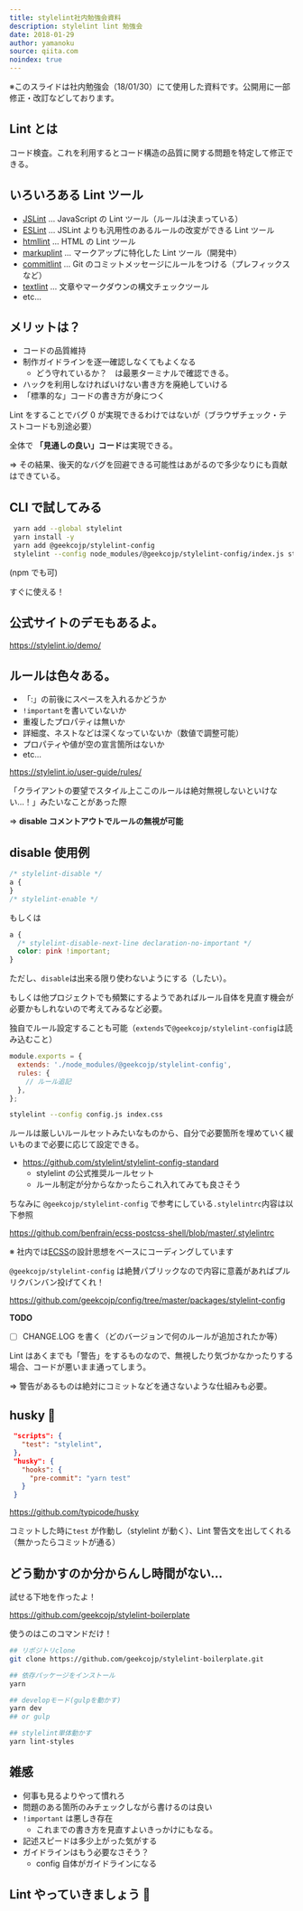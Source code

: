 ```yaml
---
title: stylelint社内勉強会資料
description: stylelint lint 勉強会
date: 2018-01-29
author: yamanoku
source: qiita.com
noindex: true
---
```


※このスライドは社内勉強会（18/01/30）にて使用した資料です。公開用に一部修正・改訂などしております。

## Lint とは

コード検査。これを利用するとコード構造の品質に関する問題を特定して修正できる。

## いろいろある Lint ツール

- [JSLint](https://github.com/douglascrockford/JSLint) ... JavaScript の Lint ツール（ルールは決まっている）
- [ESLint](https://eslint.org/) ... JSLint よりも汎用性のあるルールの改変ができる Lint ツール
- [htmllint](https://github.com/htmllint/htmllint) ... HTML の Lint ツール
- [markuplint](https://github.com/YusukeHirao/markuplint) ... マークアップに特化した Lint ツール（開発中）
- [commitlint](http://marionebl.github.io/commitlint/) ... Git のコミットメッセージにルールをつける（プレフィックスなど）
- [textlint](https://github.com/textlint/textlint) ... 文章やマークダウンの構文チェックツール
- etc...

## メリットは？

- コードの品質維持
- 制作ガイドラインを逐一確認しなくてもよくなる
  - どう守れているか？　は最悪ターミナルで確認できる。
- ハックを利用しなければいけない書き方を廃絶していける
- 「標準的な」コードの書き方が身につく

Lint をすることでバグ 0 が実現できるわけではないが（ブラウザチェック・テストコードも別途必要）

全体で **「見通しの良い」コード**は実現できる。

=> その結果、後天的なバグを回避できる可能性はあがるので多少なりにも貢献はできている。

## CLI で試してみる

```bash
 yarn add --global stylelint
 yarn install -y
 yarn add @geekcojp/stylelint-config
 stylelint --config node_modules/@geekcojp/stylelint-config/index.js styles.css
```

(npm でも可)

すぐに使える！

## 公式サイトのデモもあるよ。

https://stylelint.io/demo/

## ルールは色々ある。

- 「:」の前後にスペースを入れるかどうか
- `!important`を書いていないか
- 重複したプロパティは無いか
- 詳細度、ネストなどは深くなっていないか（数値で調整可能）
- プロパティや値が空の宣言箇所はないか
- etc...

https://stylelint.io/user-guide/rules/

「クライアントの要望でスタイル上ここのルールは絶対無視しないといけない…！」みたいなことがあった際

=> **disable コメントアウトでルールの無視が可能**

## disable 使用例

```css
/* stylelint-disable */
a {
}
/* stylelint-enable */
```

もしくは

```css
a {
  /* stylelint-disable-next-line declaration-no-important */
  color: pink !important;
}
```

ただし、`disable`は出来る限り使わないようにする（したい）。

もしくは他プロジェクトでも頻繁にするようであればルール自体を見直す機会が必要かもしれないので考えてみるなど必要。

独自でルール設定することも可能（`extends`で`@geekcojp/stylelint-config`は読み込むこと）

```js
module.exports = {
  extends: './node_modules/@geekcojp/stylelint-config',
  rules: {
    // ルール追記
  },
};
```

```bash
stylelint --config config.js index.css
```

ルールは厳しいルールセットみたいなものから、自分で必要箇所を埋めていく緩いものまで必要に応じて設定できる。

- https://github.com/stylelint/stylelint-config-standard
  - stylelint の公式推奨ルールセット
  - ルール制定が分からなかったらこれ入れてみても良さそう

ちなみに `@geekcojp/stylelint-config` で参考にしている`.stylelintrc`内容は以下参照

https://github.com/benfrain/ecss-postcss-shell/blob/master/.stylelintrc

※ 社内では[ECSS](http://ecss.io/)の設計思想をベースにコーディングしています

`@geekcojp/stylelint-config` は絶賛パブリックなので内容に意義があればプルリクバンバン投げてくれ！

https://github.com/geekcojp/config/tree/master/packages/stylelint-config

**TODO**

- [ ] CHANGE.LOG を書く（どのバージョンで何のルールが追加されたか等）

Lint はあくまでも「警告」をするものなので、無視したり気づかなかったりする場合、コードが悪いまま通ってしまう。

=> 警告があるものは絶対にコミットなどを通さないような仕組みも必要。

## husky 🐶

```json
 "scripts": {
   "test": "stylelint",
 },
 "husky": {
   "hooks": {
     "pre-commit": "yarn test"
   }
 }
```

https://github.com/typicode/husky

コミットした時に`test` が作動し（stylelint が動く）、Lint 警告文を出してくれる（無かったらコミットが通る）

## どう動かすのか分からんし時間がない…

試せる下地を作ったよ！

https://github.com/geekcojp/stylelint-boilerplate

使うのはこのコマンドだけ！

```bash
## リポジトリclone
git clone https://github.com/geekcojp/stylelint-boilerplate.git

## 依存パッケージをインストール
yarn

## developモード(gulpを動かす)
yarn dev
## or gulp

## stylelint単体動かす
yarn lint-styles
```

## 雑感

- 何事も見るよりやって慣れろ
- 問題のある箇所のみチェックしながら書けるのは良い
- `!important` は悪しき存在
  - これまでの書き方を見直すよいきっかけにもなる。
- 記述スピードは多少上がった気がする
- ガイドラインはもう必要なさそう？
  - config 自体がガイドラインになる

## Lint やっていきましょう 💪
